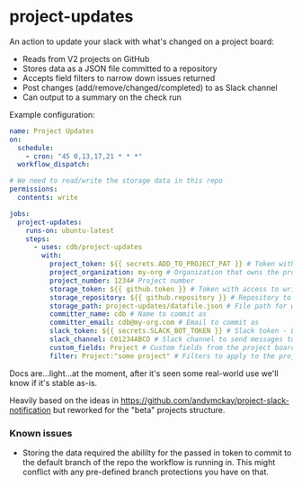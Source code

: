 # project-updates

An action to update your slack with what's changed on a project board:

- Reads from V2 projects on GitHub
- Stores data as a JSON file committed to a repository
- Accepts field filters to narrow down issues returned
- Post changes (add/remove/changed/completed) to as Slack channel
- Can output to a summary on the check run

Example configuration:

```yml
name: Project Updates
on:
  schedule:
    - cron: "45 0,13,17,21 * * *"
  workflow_dispatch:

# We need to read/write the storage data in this repo
permissions:
  contents: write

jobs:
  project-updates:
    runs-on: ubuntu-latest
    steps:
      - uses: cdb/project-updates
        with:
          project_token: ${{ secrets.ADD_TO_PROJECT_PAT }} # Token with access to read from the project
          project_organization: my-org # Organization that owns the project
          project_number: 1234# Project number
          storage_token: ${{ github.token }} # Token with access to write to the storage repository
          storage_repository: ${{ github.repository }} # Repository to store data in
          storage_path: project-updates/datafile.json # File path for where to store the data
          committer_name: cdb # Name to commit as
          committer_email: cdb@my-org.com # Email to commit as
          slack_token: ${{ secrets.SLACK_BOT_TOKEN }} # Slack token - Leave blank to skip posting to slack
          slack_channel: C01234ABCD # Slack channel to send messages to
          custom_fields: Project # Custom fields from the project board to use, comma separated
          filter: Project:"some project" # Filters to apply to the project board, comma separated, start with '-' for exclusion vs inclusion
```

Docs are...light...at the moment, after it's seen some real-world use we'll know if it's stable as-is.

Heavily based on the ideas in https://github.com/andymckay/project-slack-notification but reworked for the "beta" projects structure.

### Known issues

- Storing the data required the abililty for the passed in token to commit to the default branch of the repo the workflow is running in. This might conflict with any pre-defined branch protections you have on that.
